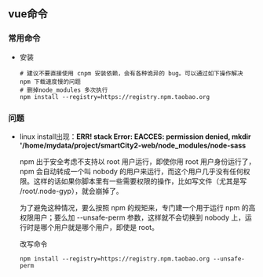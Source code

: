 ## vue命令

### 常用命令

- 安装

  ```shell
  # 建议不要直接使用 cnpm 安装依赖，会有各种诡异的 bug。可以通过如下操作解决 npm 下载速度慢的问题
  # 删掉node_modules 多次执行
  npm install --registry=https://registry.npm.taobao.org
  ```

  

### 问题

- linux install出现：**ERR! stack Error: EACCES: permission denied, mkdir '/home/mydata/project/smartCity2-web/node_modules/node-sass**

  npm 出于安全考虑不支持以 root 用户运行，即使你用 root 用户身份运行了，npm 会自动转成一个叫 nobody 的用户来运行，而这个用户几乎没有任何权限。这样的话如果你脚本里有一些需要权限的操作，比如写文件（尤其是写 /root/.node-gyp），就会崩掉了。

  为了避免这种情况，要么按照 npm 的规矩来，专门建一个用于运行 npm 的高权限用户；要么加 --unsafe-perm 参数，这样就不会切换到 nobody 上，运行时是哪个用户就是哪个用户，即使是 root。

  改写命令

  ```shell
  npm install --registry=https://registry.npm.taobao.org --unsafe-perm
  ```

  